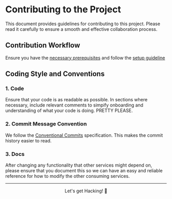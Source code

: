 # Contributing to the Project

This document provides guidelines for contributing to this project. Please read it carefully to ensure a smooth and effective collaboration process.

## Contribution Workflow

Ensure you have the [necessary prerequisites](./get-started.md#prerequisites) and follow the [setup guideline](./get-started.md#setup)

## Coding Style and Conventions

### 1. Code

Ensure that your code is as readable as possible. In sections where necessary, include relevant comments to simpify onboarding and understanding of what your code is doing. PRETTY PLEASE.

### 2. Commit Message Convention

We follow the [Conventional Commits](https://www.conventionalcommits.org/en/v1.0.0/) specification. This makes the commit history easier to read.

### 3. Docs

After changing any functionality that other services might depend on, please ensure that you document this so we can have an easy and reliable reference for how to modify the other consuming services.

---

<div align="center">
  Let's get Hacking! 👾
</div>